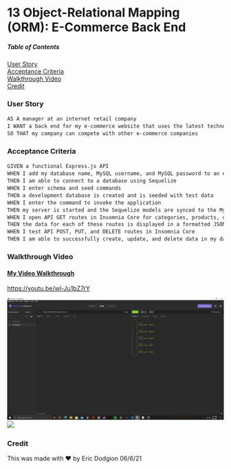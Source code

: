 # 13 Object-Relational Mapping (ORM): E-Commerce Back End

##### Table of Contents  
[User Story](#user)  
[Acceptance Criteria](#acceptance)  
[Walkthrough Video](#walkthrough)   
[Credit](#credit)


### User Story

```md
AS A manager at an internet retail company
I WANT a back end for my e-commerce website that uses the latest technologies
SO THAT my company can compete with other e-commerce companies
```

### Acceptance Criteria

```md
GIVEN a functional Express.js API
WHEN I add my database name, MySQL username, and MySQL password to an environment variable file
THEN I am able to connect to a database using Sequelize
WHEN I enter schema and seed commands
THEN a development database is created and is seeded with test data
WHEN I enter the command to invoke the application
THEN my server is started and the Sequelize models are synced to the MySQL database
WHEN I open API GET routes in Insomnia Core for categories, products, or tags
THEN the data for each of these routes is displayed in a formatted JSON
WHEN I test API POST, PUT, and DELETE routes in Insomnia Core
THEN I am able to successfully create, update, and delete data in my database
```

### Walkthrough Video
#### [My Video Walkthrough](https://youtu.be/wl-Ju1bZ7rY)
https://youtu.be/wl-Ju1bZ7rY

![](./assets/orm.png)
![](./assets/orm.gif)


### Credit
This was made with ❤️ by Eric Dodgion 06/6/21